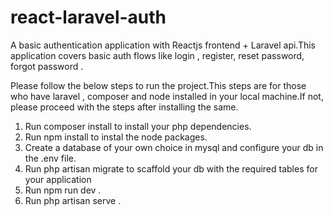 # react-laravel-auth
A basic authentication application with Reactjs frontend + Laravel api.This application covers basic auth flows like login , register, reset password, forgot password .

Please follow the below steps to run the project.This steps are for those who have laravel , composer and node installed in your local machine.If not, please proceed with the steps after installing the same.

1) Run composer install to install your php dependencies.
2) Run npm install to instal the node packages.
3) Create a database of your own choice in mysql and configure your db in the .env file.
4) Run php artisan migrate to scaffold your db with the required tables for your application
5) Run npm run dev .
6) Run php artisan serve .
